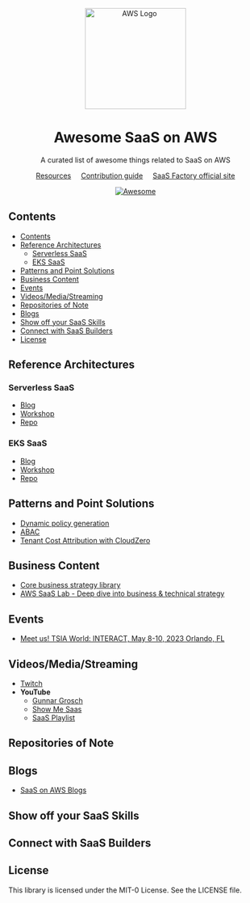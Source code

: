 <!--lint disable awesome-list-item-->
<div align="center">
  <p align="center">
    <a href="https://aws.amazon.com/solutions/saas/" target="blank"><img src="./images/aws.svg" width="200" alt="AWS Logo" /></a>
  </p>
<h1>Awesome SaaS on AWS</h1>
<p>A curated list of awesome things related to SaaS on AWS</p>

<a href="#resources">Resources</a>
&nbsp;&nbsp;&nbsp;
<a href="CONTRIBUTING.md">Contribution guide</a>
&nbsp;&nbsp;&nbsp;
<a href="https://aws.amazon.com/saas">SaaS Factory official site</a>

  <a href="https://awesome.re">
    <img src="https://awesome.re/badge.svg" alt="Awesome">
  </a>
</div>

## Contents

- [Contents](#contents)
- [Reference Architectures](#reference-architectures)
  - [Serverless SaaS](#serverless-saas)
  - [EKS SaaS](#eks-saas)
- [Patterns and Point Solutions](#patterns-and-point-solutions)
- [Business Content](#business-content)
- [Events](#events)
- [Videos/Media/Streaming](#videosmediastreaming)
- [Repositories of Note](#repositories-of-note)
- [Blogs](#blogs)
- [Show off your SaaS Skills](#show-off-your-saas-skills)
- [Connect with SaaS Builders](#connect-with-saas-builders)
- [License](#license)

## Reference Architectures

### Serverless SaaS

- [Blog](https://aws.amazon.com/blogs/apn/building-a-multi-tenant-saas-solution-using-aws-serverless-services/)
- [Workshop](https://catalog.us-east-1.prod.workshops.aws/workshops/b0c6ad36-0a4b-45d8-856b-8a64f0ac76bb/en-US)
- [Repo](https://github.com/aws-samples/aws-saas-factory-ref-solution-serverless-saas)

### EKS SaaS

- [Blog](https://aws.amazon.com/blogs/apn/building-a-multi-tenant-saas-solution-using-amazon-eks/)
- [Workshop](https://catalog.us-east-1.prod.workshops.aws/workshops/e04c0885-830a-479b-844b-4c7af79697f8/en-US)
- [Repo](https://github.com/aws-samples/aws-saas-factory-eks-reference-architecture)

## Patterns and Point Solutions

- [Dynamic policy generation](https://aws.amazon.com/blogs/apn/isolating-saas-tenants-with-dynamically-generated-iam-policies/)
- [ABAC](https://aws.amazon.com/blogs/security/how-to-implement-saas-tenant-isolation-with-abac-and-aws-iam/)
- [Tenant Cost Attribution with CloudZero](https://aws.amazon.com/blogs/apn/simplifying-tenant-cost-allocation-in-a-saas-solution-on-aws-with-cloudzero/)

## Business Content

- [Core business strategy library](https://amer.resources.awscloud.com/building-saas-on-aws)
- [AWS SaaS Lab - Deep dive into business & technical strategy](http://awssaaslab.com/)

## Events
- [Meet us! TSIA World: INTERACT, May 8-10, 2023 Orlando, FL](https://www.tsia.com/conference)
  
## Videos/Media/Streaming

- [Twitch](https://twitch.tv/aws)
- **YouTube**
  - [Gunnar Grosch](https://www.youtube.com/c/GunnarGrosch)
  - [Show Me Saas](https://www.youtube.com/channel/UCIlTJONagGxjSliFTTIehJA)
  - [SaaS Playlist](https://www.youtube.com/playlist?list=PLKnVwO5e7SXQ3K4pFnF66AlZ-ljLAIxHB)

## Repositories of Note

## Blogs
- [SaaS on AWS Blogs](https://aws.amazon.com/blogs/apn/tag/saas-on-aws)

## Show off your SaaS Skills

## Connect with SaaS Builders

## License

This library is licensed under the MIT-0 License. See the LICENSE file.

